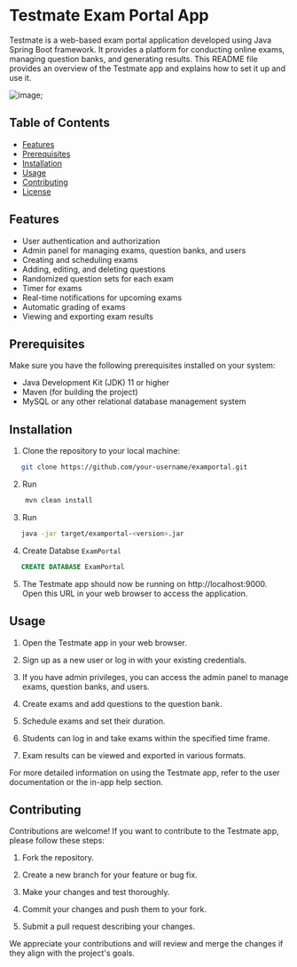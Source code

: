 # Testmate Exam Portal App

Testmate is a web-based exam portal application developed using Java Spring Boot framework. It provides a platform for conducting online exams, managing question banks, and generating results. This README file provides an overview of the Testmate app and explains how to set it up and use it.

![image](https://drive.google.com/uc?export=view&id=1EgIRWiA4NpnORZLQGloUfMD5tiajkyKB);

## Table of Contents

- [Features](#features)
- [Prerequisites](#prerequisites)
- [Installation](#installation)
- [Usage](#usage)
- [Contributing](#contributing)
- [License](#license)

## Features

- User authentication and authorization
- Admin panel for managing exams, question banks, and users
- Creating and scheduling exams
- Adding, editing, and deleting questions
- Randomized question sets for each exam
- Timer for exams
- Real-time notifications for upcoming exams
- Automatic grading of exams
- Viewing and exporting exam results

## Prerequisites

Make sure you have the following prerequisites installed on your system:

- Java Development Kit (JDK) 11 or higher
- Maven (for building the project)
- MySQL or any other relational database management system

## Installation

1. Clone the repository to your local machine:
```bash
   git clone https://github.com/your-username/examportal.git
```
2. Run
```bash
    mvn clean install
```
3. Run
```bash
   java -jar target/examportal-<version>.jar
```
4. Create Databse `ExamPortal`
```sql
   CREATE DATABASE ExamPortal
```
5. The Testmate app should now be running on http://localhost:9000. Open this URL in your web browser to access the application.

## Usage

1. Open the Testmate app in your web browser.

2. Sign up as a new user or log in with your existing credentials.

3. If you have admin privileges, you can access the admin panel to manage exams, question banks, and users.

4. Create exams and add questions to the question bank.

5. Schedule exams and set their duration.

6. Students can log in and take exams within the specified time frame.

7. Exam results can be viewed and exported in various formats.

For more detailed information on using the Testmate app, refer to the user documentation or the in-app help section.

## Contributing

Contributions are welcome! If you want to contribute to the Testmate app, please follow these steps:

1. Fork the repository.

2. Create a new branch for your feature or bug fix.

3. Make your changes and test thoroughly.

4. Commit your changes and push them to your fork.

5. Submit a pull request describing your changes.

We appreciate your contributions and will review and merge the changes if they align with the project's goals.

